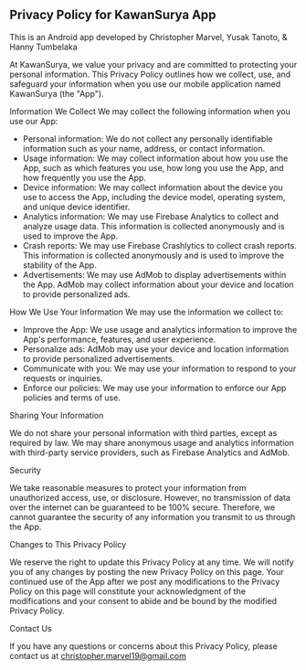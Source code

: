 ## Privacy Policy for KawanSurya App

This is an Android app developed by Christopher Marvel, Yusak Tanoto, & Hanny Tumbelaka

At KawanSurya, we value your privacy and are committed to protecting your personal information. This Privacy Policy outlines how we collect, use, and safeguard your information when you use our mobile application named KawanSurya (the "App").

Information We Collect
We may collect the following information when you use our App:
- Personal information: We do not collect any personally identifiable information such as your name, address, or contact information.
- Usage information: We may collect information about how you use the App, such as which features you use, how long you use the App, and how frequently you use the App.
- Device information: We may collect information about the device you use to access the App, including the device model, operating system, and unique device identifier.
- Analytics information: We may use Firebase Analytics to collect and analyze usage data. This information is collected anonymously and is used to improve the App.
- Crash reports: We may use Firebase Crashlytics to collect crash reports. This information is collected anonymously and is used to improve the stability of the App.
- Advertisements: We may use AdMob to display advertisements within the App. AdMob may collect information about your device and location to provide personalized ads.

How We Use Your Information
We may use the information we collect to:
- Improve the App: We use usage and analytics information to improve the App's performance, features, and user experience.
- Personalize ads: AdMob may use your device and location information to provide personalized advertisements.
- Communicate with you: We may use your information to respond to your requests or inquiries.
- Enforce our policies: We may use your information to enforce our App policies and terms of use.

Sharing Your Information

We do not share your personal information with third parties, except as required by law. We may share anonymous usage and analytics information with third-party service providers, such as Firebase Analytics and AdMob.

Security

We take reasonable measures to protect your information from unauthorized access, use, or disclosure. However, no transmission of data over the internet can be guaranteed to be 100% secure. Therefore, we cannot guarantee the security of any information you transmit to us through the App.

Changes to This Privacy Policy

We reserve the right to update this Privacy Policy at any time. We will notify you of any changes by posting the new Privacy Policy on this page. Your continued use of the App after we post any modifications to the Privacy Policy on this page will constitute your acknowledgment of the modifications and your consent to abide and be bound by the modified Privacy Policy.

Contact Us

If you have any questions or concerns about this Privacy Policy, please contact us at 
christopher.marvel19@gmail.com
